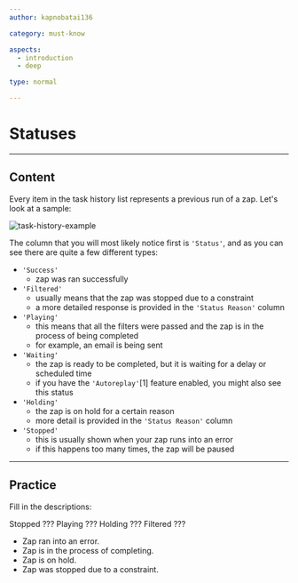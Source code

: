 ```yaml
---
author: kapnobatai136

category: must-know

aspects:
  - introduction
  - deep

type: normal

---
```


# Statuses

---
## Content

Every item in the task history list represents a previous run of a zap. Let's look at a sample:

![task-history-example](https://img.enkipro.com/ca9e7a3a5b9a8888e19319dfb01a6ee2.png)

The column that you will most likely notice first is `'Status'`, and as you can see there are quite a few different types:
- `'Success'`
    - zap was ran successfully
- `'Filtered'`
    - usually means that the zap was stopped due to a constraint
    - a more detailed response is provided in the `'Status Reason'` column
- `'Playing'`
    - this means that all the filters were passed and the zap is in the process of being completed
    - for example, an email is being sent
- `'Waiting'`
    - the zap is ready to be completed, but it is waiting for a delay or scheduled time
    - if you have the `'Autoreplay'`[1] feature enabled, you might also see this status
- `'Holding'`
    - the zap is on hold for a certain reason
    - more detail is provided in the `'Status Reason'` column
- `'Stopped'`
    - this is usually shown when your zap runs into an error
    - if this happens too many times, the zap will be paused

---
## Practice

Fill in the descriptions:

Stopped   ???
Playing   ???
Holding   ???
Filtered  ???

* Zap ran into an error.
* Zap is in the process of completing.
* Zap is on hold.
* Zap was stopped due to a constraint.
